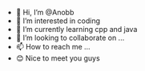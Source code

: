 - 👋 Hi, I’m @Anobb
- 👀 I’m interested in coding
- 🌱 I’m currently learning cpp and java
- 💞️ I’m looking to collaborate on ...
- 📫 How to reach me ...
- 😊 Nice to meet you guys
<!---
Anobb/Anobb is a ✨ special ✨ repository because its `README.md` (this file) appears on your GitHub profile.
You can click the Preview link to take a look at your changes.
--->
